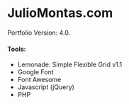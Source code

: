 # JulioMontas.com
Portfolio Version: 4.0.

#### Tools:
- Lemonade: Simple Flexible Grid v1.1
- Google Font
- Font Awesome
- Javascript (jQuery)
- PHP
